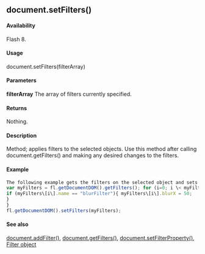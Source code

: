 ## document.setFilters()

#### Availability

Flash 8.

#### Usage

document.setFilters(filterArray)

#### Parameters

**filterArray** The array of filters currently specified.

#### Returns

Nothing.

#### Description

Method; applies filters to the selected objects. Use this method after calling document.getFilters() and making any desired changes to the filters.

#### Example

```javascript
The following example gets the filters on the selected object and sets the blurX property for all Blur filters to 50:
var myFilters = fl.getDocumentDOM().getFilters(); for (i=0; i \< myFilters.length; i++) {
if (myFilters\[i\].name == "blurFilter"){ myFilters\[i\].blurX = 50;
}
}
fl.getDocumentDOM().setFilters(myFilters);

```
#### See also

[document.addFilter()](#_bookmark121), [document.getFilters()](#_bookmark207), [document.setFilterProperty()](#_bookmark288), [Filter object](#_bookmark425)
